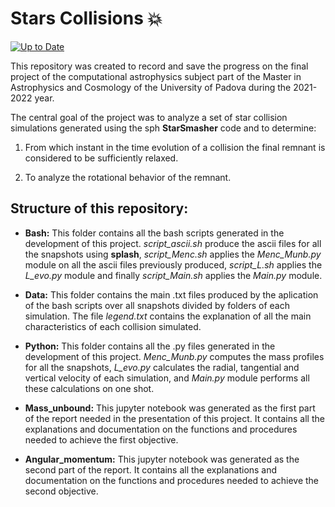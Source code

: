 # Stars Collisions  :collision:

[![Up to Date](https://github.com/ikatyang/emoji-cheat-sheet/workflows/Up%20to%20Date/badge.svg)](https://github.com/JuanManuelPacheco/Star_Collisions/actions)

This repository was created to record and save the progress on the final project of the computational astrophysics subject part of the Master in Astrophysics and Cosmology of the University of Padova during the 2021-2022 year.

The central goal of the project was to analyze a set of star collision simulations generated using the sph **StarSmasher** code and to determine:

1) From which instant in the time evolution of a collision the final remnant is considered to be sufficiently relaxed.

2) To analyze the rotational behavior of the remnant.

## Structure of this repository:

* **Bash:** This folder contains all the bash scripts generated in the development of this project. *script_ascii.sh* produce the ascii files for all the snapshots using **splash**, *script_Menc.sh* applies the *Menc_Munb.py* module on all the ascii files previously produced, *script_L.sh* applies the *L_evo.py* module and finally  *script_Main.sh* applies the *Main.py* module.  

* **Data:** This folder contains the main .txt files produced by the aplication of the bash scripts over all snapshots divided by folders of each simulation. The file *legend.txt* contains the explanation of all the main characteristics of each collision simulated.

* **Python:** This folder contains all the .py files generated in the development of this project. *Menc_Munb.py* computes the mass profiles for all the snapshots, *L_evo.py* calculates the radial, tangential and vertical velocity of each simulation, and *Main.py* module performs all these calculations on one shot.  

* **Mass_unbound:** This jupyter notebook was generated as the first part of the report needed in the presentation of this project. It contains all the explanations and documentation on the functions and procedures needed to achieve the first objective.

* **Angular_momentum:** This jupyter notebook was generated as the second part of the report. It contains all the explanations and documentation on the functions and procedures needed to achieve the second objective.
